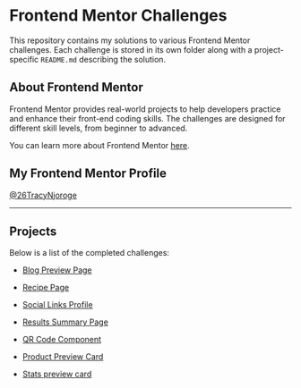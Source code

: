 # Frontend Mentor Challenges

This repository contains my solutions to various Frontend Mentor challenges. Each challenge is stored in its own folder along with a project-specific `README.md` describing the solution.

## About Frontend Mentor
Frontend Mentor provides real-world projects to help developers practice and enhance their front-end coding skills. The challenges are designed for different skill levels, from beginner to advanced.

You can learn more about Frontend Mentor [here](https://www.frontendmentor.io/).

## My Frontend Mentor Profile
[@26TracyNjoroge](https://www.frontendmentor.io/profile/26TracyNjoroge)

---

## Projects
Below is a list of the completed challenges:

- [Blog Preview Page](https://frontend-mentor-blog-preview-page.vercel.app/)

- [Recipe Page](https://frontend-mentor-recipe-page-hazel-ten.vercel.app/)

- [Social Links Profile](https://frontend-mentor-social-links-profile-seven-xi.vercel.app/)

- [Results Summary Page](https://frontend-mentor-results-summary-page.vercel.app/)

- [QR Code Component](https://frontend-mentor-qr-code-component-smoky.vercel.app/)

- [Product Preview Card](https://frontend-mentor-product-preview-card-swart.vercel.app/)

- [Stats preview card](https://frontend-mentor-stats-preview-card-sigma.vercel.app/)